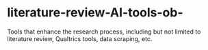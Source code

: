 # literature-review-AI-tools-ob-
Tools that enhance the research process, including but not limited to literature review, Qualtrics tools, data scraping, etc.
